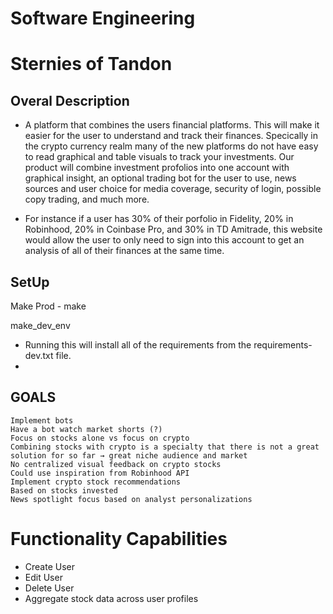 # Software Engineering

# Sternies of Tandon

## Overal Description

  - A platform that combines the users financial platforms. This will make it easier for the user to understand and track their finances. Specically in the crypto currency realm many of the new platforms do not have easy to read graphical and table visuals to track your investments. Our product will combine investment profolios into one account with graphical insight, an optional trading bot for the user to use, news sources and user choice for media coverage, security of login, possible copy trading, and much more. 

  - For instance if a user has 30% of their porfolio in Fidelity, 20% in Robinhood, 20% in Coinbase Pro, and 30% in TD Amitrade, this website would allow the user to only need to sign into this account to get an analysis of all of their finances at the same time. 


## SetUp 

  Make Prod
    - make

  make_dev_env
  - Running this will install all of the requirements from the requirements-dev.txt file. 
  - 





## GOALS
    Implement bots
    Have a bot watch market shorts (?)
    Focus on stocks alone vs focus on crypto
    Combining stocks with crypto is a specialty that there is not a great solution for so far → great niche audience and market
    No centralized visual feedback on crypto stocks
    Could use inspiration from Robinhood API
    Implement crypto stock recommendations
    Based on stocks invested
    News spotlight focus based on analyst personalizations


# Functionality Capabilities
  - Create User
  - Edit User
  - Delete User
  - Aggregate stock data across user profiles
